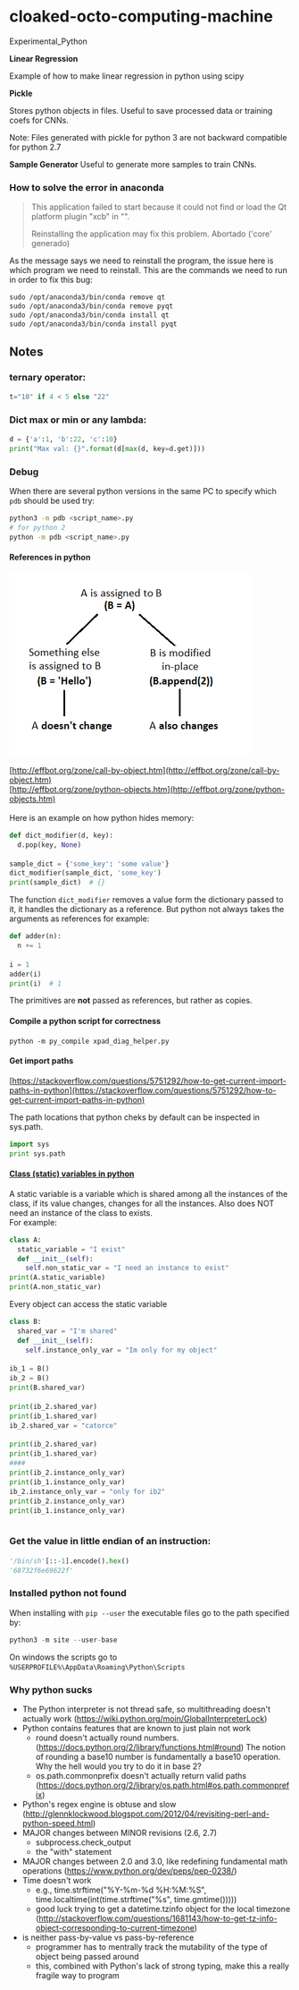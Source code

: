 # cloaked-octo-computing-machine
Experimental_Python


**Linear Regression**

Example of how to make linear regression in python using scipy


**Pickle**

Stores python objects in files.
Useful to save processed data or training coefs for CNNs.

Note: Files generated with pickle for python 3 are not backward compatible for python 2.7

**Sample Generator**
Useful to generate more samples to train CNNs.



### How to solve the error in anaconda

> This application failed to start because it could not find or load the Qt platform plugin "xcb"
>in "".
>
>Reinstalling the application may fix this problem.
>Abortado ('core' generado)


As the message says we need to reinstall the program, the issue here is which program we need to reinstall.
This are the commands we need to run in order to fix this bug:

```
sudo /opt/anaconda3/bin/conda remove qt
sudo /opt/anaconda3/bin/conda remove pyqt
sudo /opt/anaconda3/bin/conda install qt
sudo /opt/anaconda3/bin/conda install pyqt
```

## Notes

### ternary operator:
```python
t="10" if 4 < 5 else "22"
```
### Dict max or min or any lambda:

```py
d = {'a':1, 'b':22, 'c':10}
print("Max val: {}".format(d[max(d, key=d.get)]))
```

### Debug
When there are several python versions in the same PC to specify which `pdb` should be used try:
```sh
python3 -m pdb <script_name>.py
# for python 2
python -m pdb <script_name>.py
```

#### References in python
![mutt](./mutt.png)

[http://effbot.org/zone/call-by-object.htm](http://effbot.org/zone/call-by-object.htm)<br>
[http://effbot.org/zone/python-objects.htm](http://effbot.org/zone/python-objects.htm)<br>
<br>
Here is an example on how python hides memory:
```python
def dict_modifier(d, key):
  d.pop(key, None)

sample_dict = {'some_key': 'some value'}
dict_modifier(sample_dict, 'some_key')
print(sample_dict)  # {}
```

The function `dict_modifier` removes a value form the dictionary passed to it, it handles the dictionary as a reference.
But python not always takes the arguments as references for example:
```python
def adder(n):
  n += 1

i = 1
adder(i)
print(i)  # 1
```
The primitives are **not** passed as references, but rather as copies.

#### Compile a python script for correctness
```
python -m py_compile xpad_diag_helper.py
```

#### Get import paths
[https://stackoverflow.com/questions/5751292/how-to-get-current-import-paths-in-python](https://stackoverflow.com/questions/5751292/how-to-get-current-import-paths-in-python)

The path locations that python cheks by default can be inspected in sys.path.

```python
import sys
print sys.path
```

#### [Class (static) variables in python](https://stackoverflow.com/questions/68645/static-class-variables-in-python)

A static variable is a variable which is shared among all the instances of the class, if its
value changes, changes for all the instances. Also does NOT need an instance of the class
to exists.<br>
For example:
```python
class A:
  static_variable = "I exist"
  def __init__(self):
    self.non_static_var = "I need an instance to exist"
print(A.static_variable)
print(A.non_static_var)
```

Every object can access the static variable
```python
class B:
  shared_var = "I'm shared"
  def __init__(self):
    self.instance_only_var = "Im only for my object"

ib_1 = B()
ib_2 = B()
print(B.shared_var)

print(ib_2.shared_var)
print(ib_1.shared_var)
ib_2.shared_var = "catorce"

print(ib_2.shared_var)
print(ib_1.shared_var)
####
print(ib_2.instance_only_var)
print(ib_1.instance_only_var)
ib_2.instance_only_var = "only for ib2"
print(ib_2.instance_only_var)
print(ib_1.instance_only_var)
```

```python
```


### Get the value in little endian of an instruction:
```python
'/bin/sh'[::-1].encode().hex()
'68732f6e69622f'
```


### Installed python not found

When installing with `pip --user` the executable files go to the
path specified by:


```python
python3 -m site --user-base
```

On windows the scripts go to `%USERPROFILE%\AppData\Roaming\Python\Scripts`


### Why python sucks

- The Python interpreter is not thread safe, so multithreading doesn't actually work (https://wiki.python.org/moin/GlobalInterpreterLock)
- Python contains features that are known to just plain not work
    - round doesn't actually round numbers. (https://docs.python.org/2/library/functions.html#round)  The notion of rounding a base10 number is fundamentally a base10 operation.  Why the hell would you try to do it in base 2?
    - os.path.commonprefix doesn't actually return valid paths (https://docs.python.org/2/library/os.path.html#os.path.commonprefix)
- Python's regex engine is obtuse and slow (http://glennklockwood.blogspot.com/2012/04/revisiting-perl-and-python-speed.html)
- MAJOR changes between MINOR revisions (2.6, 2.7)
    - subprocess.check_output
    - the "with" statement
- MAJOR changes between 2.0 and 3.0, like redefining fundamental math operations (https://www.python.org/dev/peps/pep-0238/)
- Time doesn't work
    - e.g., time.strftime("%Y-%m-%d %H:%M:%S", time.localtime(int(time.strftime("%s", time.gmtime()))))
    - good luck trying to get a datetime.tzinfo object for the local timezone (http://stackoverflow.com/questions/1681143/how-to-get-tz-info-object-corresponding-to-current-timezone)
- is neither pass-by-value vs pass-by-reference
    - programmer has to mentrally track the mutability of the type of object being passed around
    - this, combined with Python's lack of strong typing, make this a really fragile way to program

